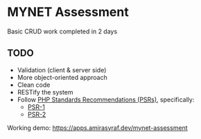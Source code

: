 # MYNET Assessment
Basic CRUD work completed in 2 days
## TODO

- Validation (client & server side)
- More object-oriented approach
- Clean code
- RESTify the system
- Follow [PHP Standards Recommendations (PSRs)](https://www.php-fig.org/psr/), specifically:
	- [PSR-1](https://www.php-fig.org/psr/psr-1/)
	- [PSR-2](https://www.php-fig.org/psr/psr-2/)

Working demo: https://apps.amirasyraf.dev/mynet-assessment
